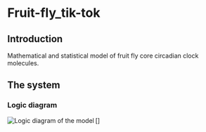 # Fruit-fly_tik-tok

## Introduction
Mathematical and statistical model of fruit fly core circadian clock molecules.


## The system

### Logic diagram
[<img align="left" alt="Logic diagram of the model" src="https://github.com/GustavEzekiel/Fruit-fly_tik-tok/blob/main/Documentation/Logic%20diagram%20of%20the%20model.png?raw=true" />]

 
